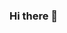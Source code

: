 ### Hi there 👋

<!--
**Navodit1603/Navodit1603** is a ✨ _special_ ✨ repository because its `README.md` (this file) appears on your GitHub profile.

---

<img src= "https://github-readme-stats.vercel.app/api?username=Navodit1603&&show_icons=true&title_color=ffffff&icon_color=bb2acf&text_color=daf7dc&bg_color=151515">



Here are some ideas to get you started:

- 🔭 I’m currently working on ...
- 🌱 I’m currently learning ...
- 👯 I’m looking to collaborate on ...
- 🤔 I’m looking for help with ...
- 💬 Ask me about ...
- 📫 How to reach me: ...
- 😄 Pronouns: ...
- ⚡ Fun fact: ...
-->
